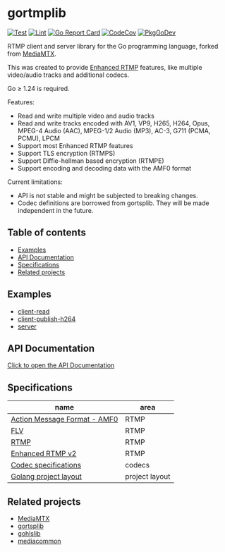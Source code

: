 # gortmplib

[![Test](https://github.com/bluenviron/gortmplib/actions/workflows/test.yml/badge.svg)](https://github.com/bluenviron/gortmplib/actions/workflows/test.yml)
[![Lint](https://github.com/bluenviron/gortmplib/actions/workflows/lint.yml/badge.svg)](https://github.com/bluenviron/gortmplib/actions/workflows/lint.yml)
[![Go Report Card](https://goreportcard.com/badge/github.com/bluenviron/gortmplib)](https://goreportcard.com/report/github.com/bluenviron/gortmplib)
[![CodeCov](https://codecov.io/gh/bluenviron/gortmplib/branch/main/graph/badge.svg)](https://app.codecov.io/gh/bluenviron/gortmplib/tree/main)
[![PkgGoDev](https://pkg.go.dev/badge/github.com/bluenviron/gortmplib)](https://pkg.go.dev/github.com/bluenviron/gortmplib#pkg-index)

RTMP client and server library for the Go programming language, forked from [MediaMTX](https://github.com/bluenviron/mediamtx).

This was created to provide [Enhanced RTMP](https://veovera.org/docs/enhanced/enhanced-rtmp-v2) features, like multiple video/audio tracks and additional codecs.

Go &ge; 1.24 is required.

Features:

* Read and write multiple video and audio tracks
* Read and write tracks encoded with AV1, VP9, H265, H264, Opus, MPEG-4 Audio (AAC), MPEG-1/2 Audio (MP3), AC-3, G711 (PCMA, PCMU), LPCM
* Support most Enhanced RTMP features
* Support TLS encryption (RTMPS)
* Support Diffie-hellman based encryption (RTMPE)
* Support encoding and decoding data with the AMF0 format

Current limitations:

* API is not stable and might be subjected to breaking changes.
* Codec definitions are borrowed from gortsplib. They will be made independent in the future.

## Table of contents

* [Examples](#examples)
* [API Documentation](#api-documentation)
* [Specifications](#specifications)
* [Related projects](#related-projects)

## Examples

* [client-read](examples/client-read/main.go)
* [client-publish-h264](examples/client-publish-h264/main.go)
* [server](examples/server/main.go)

## API Documentation

[Click to open the API Documentation](https://pkg.go.dev/github.com/bluenviron/gortmplib#pkg-index)

## Specifications

|name|area|
|----|----|
|[Action Message Format - AMF0](https://veovera.org/docs/legacy/amf0-file-format-spec.pdf)|RTMP|
|[FLV](https://veovera.org/docs/legacy/video-file-format-v10-1-spec.pdf)|RTMP|
|[RTMP](https://veovera.org/docs/legacy/rtmp-v1-0-spec.pdf)|RTMP|
|[Enhanced RTMP v2](https://veovera.org/docs/enhanced/enhanced-rtmp-v2)|RTMP|
|[Codec specifications](https://github.com/bluenviron/mediacommon#specifications)|codecs|
|[Golang project layout](https://github.com/golang-standards/project-layout)|project layout|

## Related projects

* [MediaMTX](https://github.com/bluenviron/mediamtx)
* [gortsplib](https://github.com/bluenviron/gortsplib)
* [gohlslib](https://github.com/bluenviron/gohlslib)
* [mediacommon](https://github.com/bluenviron/mediacommon)
